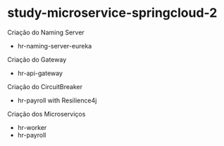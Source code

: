 # study-microservice-springcloud-2

Criação do Naming Server
  - hr-naming-server-eureka

Criação do Gateway
  - hr-api-gateway  
  
Criação do CircuitBreaker
  - hr-payroll with Resilience4j

Criação dos Microserviços
  - hr-worker
  - hr-payroll
